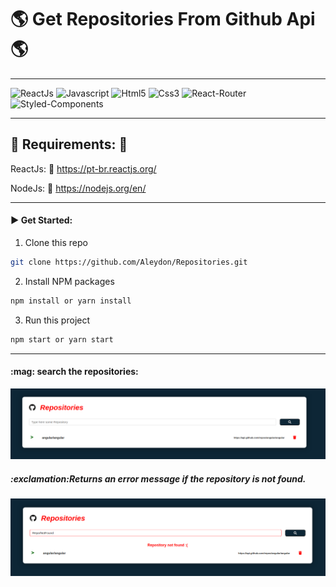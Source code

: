 # :earth_americas: Get Repositories From Github Api :earth_americas:

---

![ReactJs](https://img.shields.io/badge/React-20232A?style=for-the-badge&logo=react&logoColor=61DAFB)
![Javascript](https://img.shields.io/badge/JavaScript-323330?style=for-the-badge&logo=javascript&logoColor=F7DF1E)
![Html5](https://img.shields.io/badge/HTML5-E34F26?style=for-the-badge&logo=html5&logoColor=white)
![Css3](https://img.shields.io/badge/CSS3-1572B6?style=for-the-badge&logo=css3&logoColor=white)
![React-Router](https://img.shields.io/badge/React_Router-CA4245?style=for-the-badge&logo=react-router&logoColor=white)
![Styled-Components](https://img.shields.io/badge/styled--components-DB7093?style=for-the-badge&logo=styled-components&logoColor=white)

---

## :pushpin: Requirements: :pushpin:

ReactJs: :link: https://pt-br.reactjs.org/

NodeJs: :link: https://nodejs.org/en/


---
#### :arrow_forward:   Get Started: 

  1. Clone this repo
   ```sh
   git clone https://github.com/Aleydon/Repositories.git
   ```
  2. Install NPM packages
   ```sh
   npm install or yarn install
   ```
   3. Run this project
   ```sh
   npm start or yarn start
   ```
---  


<h4>:mag: search the repositories:</h4> 

![Search-Repositories](images/added_repositorie.png)


<h5>:exclamation:Returns an error message if the repository is not found.</h5>

![Repositories-Not-Found](images/repo_not_found.png)

